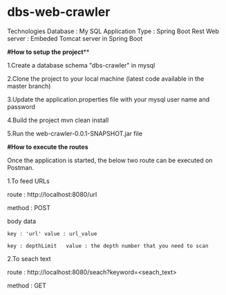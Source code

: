 # dbs-web-crawler 

Technologies
Database : My SQL
Application Type : Spring Boot Rest
Web server : Embeded Tomcat server in Spring Boot

**#How to setup the project****

1.Create a database schema "dbs-crawler" in mysql

2.Clone the project to your local machine (latest code available in the master branch)

3.Update the application.properties file with your mysql user name and password

4.Build the project mvn clean install

5.Run the web-crawler-0.0.1-SNAPSHOT.jar file

**#How to execute the routes**

Once the application is started, the below two route can be executed on Postman.

1.To feed URLs
  
  route : http://localhost:8080/url
  
  method : POST
  
  body data 
  
    key : 'url' value : url_value
    
    key : depthLimit   value : the depth number that you need to scan
    
2.To seach text
  
  route : http://localhost:8080/seach?keyword=<seach_text>
  
  method : GET


